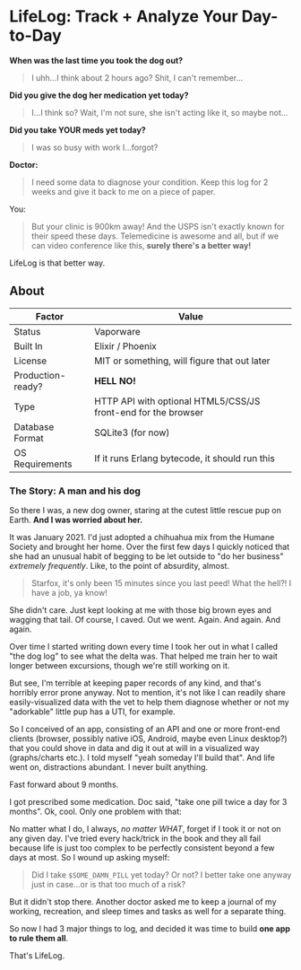 # LifeLog: Track + Analyze Your Day-to-Day

**When was the last time you took the dog out?**

> I uhh...I think about 2 hours ago? Shit, I can't remember...

**Did you give the dog her medication yet today?**

> I...I think so? Wait, I'm not sure, she isn't acting like it, so maybe not...

**Did you take YOUR meds yet today?**

> I was so busy with work I...forgot?

**Doctor:**

> I need some data to diagnose your condition. Keep this log for 2 weeks and give it
> back to me on a piece of paper.

You:

> But your clinic is 900km away! And the USPS isn't exactly known for their speed these
> days. Telemedicine is awesome and all, but if we can video conference like this,
> **surely there's a better way!**

LifeLog is that better way.

## About

| Factor            | Value                                                         |
| ----------------- | ------------------------------------------------------------- |
| Status            | Vaporware                                                     |
| Built In          | Elixir / Phoenix                                              |
| License           | MIT or something, will figure that out later                  |
| Production-ready? | **HELL NO!**                                                  |
| Type              | HTTP API with optional HTML5/CSS/JS front-end for the browser |
| Database Format   | SQLite3 (for now)                                             |
| OS Requirements   | If it runs Erlang bytecode, it should run this                |

### The Story: A man and his dog

So there I was, a new dog owner, staring at the cutest little rescue pup on Earth. **And I was worried about her.**

It was January 2021. I'd just adopted a chihuahua mix from the Humane Society and brought her home. Over the first few days I quickly noticed that she had an unusual habit of begging to be let outside to "do her business" _extremely frequently_. Like, to the point of absurdity, almost.

> Starfox, it's only been 15 minutes since you last peed! What the hell?! I have a job, ya know!

She didn't care. Just kept looking at me with those big brown eyes and wagging that tail. Of course, I caved. Out we went.
Again. And again. And again.

Over time I started writing down every time I took her out in what I called "the dog log" to see what the delta was.
That helped me train her to wait longer between excursions, though we're still working on it.

But see, I'm terrible at keeping paper records of any kind, and that's horribly error prone anyway. Not to mention, it's not like I can readily share easily-visualized data with the vet to help them diagnose whether or not my "adorkable" little pup has a UTI, for example.

So I conceived of an app, consisting of an API and one or more front-end clients (browser, possibly native iOS, Android, maybe even Linux desktop?) that you could shove in data and dig it out at will in a visualized way (graphs/charts etc.). I told myself "yeah someday I'll build that". And life went on, distractions abundant. I never built anything.

Fast forward about 9 months.

I got prescribed some medication. Doc said, "take one pill twice a day for 3 months". Ok, cool. Only one problem with that: 

No matter what I do, I always, _no matter WHAT_, forget if I took it or not on any given day. I've tried every hack/trick in the book
and they all fail because life is just too complex to be perfectly consistent beyond a few days at most. So I wound up asking myself:

> Did I take `$SOME_DAMN_PILL` yet today? Or not? I better take one anyway just in case...or is that too much of a risk?

But it didn't stop there. Another doctor asked me to keep a journal of my working, recreation, and sleep times and tasks as well for a separate thing.

So now I had 3 major things to log, and decided it was time to build **one app to rule them all**.

That's LifeLog.

